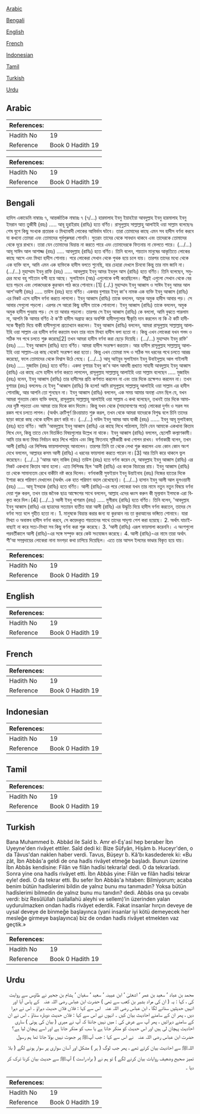 [Arabic](#arabic)

[Bengali](#bengali)

[English](#english)

[French](#french)

[Indonesian](#indonesian)

[Tamil](#tamil)

[Turkish](#turkish)

[Urdu](#urdu)

## Arabic


<div dir="rtl" lang="ar" style={{fontSize:'larger',backgroundColor:'#f8f9fa',padding:20}}>

</div>
<div style={{backgroundColor:'#f8f9fa',padding:20, marginBottom: 10}}><table> <thead> <tr> <th>References:</th> <th></th> </tr> </thead> <tbody><tr><td>Hadith No</td><td>19</td></tr><tr><td>Reference</td><td>Book 0 Hadith 19</td></tr></tbody></table></div>


<div dir="rtl" lang="ar" style={{fontSize:'larger',backgroundColor:'#f8f9fa',padding:20}}>

</div>
<div style={{backgroundColor:'#f8f9fa',padding:20, marginBottom: 10}}><table> <thead> <tr> <th>References:</th> <th></th> </tr> </thead> <tbody><tr><td>Hadith No</td><td>19</td></tr><tr><td>Reference</td><td>Book 0 Hadith 19</td></tr></tbody></table></div>

## Bengali


<div dir="ltr" lang="bn" style={{fontSize:'larger',backgroundColor:'#f8f9fa',padding:20}}>
হাদিস একাডেমি নাম্বারঃ ৭, আন্তর্জাতিক নাম্বারঃ ৭ (৭/...) হারমালাহ ইবনু ইয়াহইয়া আবদুল্লাহ ইবনু হারমালাহ ইবনু ইমরান আত তুজীবী (রহঃ) ..... আবূ হুরাইরাহ (রাযিঃ) হতে বর্ণিত। রাসূলুল্লাহ সাল্লাল্লাহু আলাইহি ওয়া সাল্লাম বলেছেনঃ শেষ যুগে কিছু সংখ্যক প্রতারক ও মিথ্যাবাদী লোকের আবির্ভাব ঘটবে। তারা তোমাদের কাছে এমন সব হাদীস বর্ণনা করবে যা কখনো তোমরা এবং তোমাদের পূর্বপুরুষরা শোননি। সুতরাং তাদের থেকে সাবধান থাকবে এবং তাদেরকে তোমাদের থেকে দূরে রাখবে। তারা যেন তোমাদের বিভ্রান্ত না করতে পারে এবং তোমাদেরকে ফিতনায় না ফেলতে পারে। (.../...) আবূ সাঈদ আল আশাজ্জ (রহঃ) ..... আবদুল্লাহ (রাযিঃ) হতে বর্ণিত। তিনি বলেন, শয়তান মানুষের আকৃতিতে লোকের কাছে আসে এবং মিথ্যা হাদীস শোনায়। পরে লোকেরা সেখান থেকে পৃথক হয়ে চলে যায়। তারপর তাদের মধ্যে থেকে এক ব্যক্তি বলে, আমি এমন এক ব্যক্তিকে হাদীস বলতে শুনেছি, যার চেহারা দেখলে চিনবো কিন্তু তার নাম জানি না। (.../...) মুহাম্মাদ ইবনু রাফি (রহঃ) ..... আবদুল্লাহ ইবনু আমর ইবনুল আস (রাযিঃ) হতে বর্ণিত। তিনি বলেছেন, সমুদ্রের মধ্যে বহু শইতান বন্দী হয়ে আছে। সুলাইমান (আঃ) এগুলোকে বন্দী করেছিলেন। শীঘ্রই এগুলো সেখান থেকে বের হয়ে পড়বে এবং লোকদেরকে কুরআন পাঠ করে শোনাবে।[1] (../.) মুহাম্মাদ ইবনু আব্বাস ও সাঈদ ইবনু আমর আল আশ'আসী (রহঃ) ..... তাউস (রহঃ) হতে বর্ণিত। একবার বুশায়র ইবনু কা'ব নামক এক ব্যক্তি ইবনু আব্বাস (রাযিঃ) এর নিকট এসে হাদীস বর্ণনা করতে লাগলো। ইবনু আব্বাস (রাযিঃ) তাকে বললেন, অমুক অমুক হাদীস আবার পড়। সে আবার সেগুলো পড়লো। এরপর সে আরো কিছু হাদীস তাকে শোনালো। ইবনু আব্বাস (রাযিঃ) তাকে বললেন, অমুক অমুক হাদীস পুনরায় পড়। সে তা আবার পড়লো। তারপর সে ইবনু আব্বাস (রাযিঃ) কে বললো, আমি বুঝতে পারলাম না, আপনি কি আমার বর্ণিত ঐ ক'টি হাদীস অগ্রাহ্য করে অবশিষ্ট হাদীসগুলোর স্বীকৃতি দান করলেন না কি ঐ কটি হাদীসকে স্বীকৃতি দিয়ে বাকী হাদীসগুলো প্রত্যাখ্যান করলেন। ইবনু আব্বাস (রাযিঃ) বললেন, আমরা রাসূলুল্লাহ সাল্লাল্লাহু আলাইহি ওয়া সাল্লাম এর হাদীস বর্ণনা করতাম যখন তার নামে মিথ্যা হাদীস বলা হতো না। কিন্তু এখন লোকেরা যখন গলদ ও সঠিক সব পথে চলতে শুরু করেছে[2] তখন আমরা হাদীস বর্ণনা করা ছেড়ে দিয়েছি। (.../...) মুহাম্মাদ ইবনু রাফি' (রহঃ) ..... ইবনু আব্বাস (রাযিঃ) হতে বর্ণিত। আমরা হাদীস সংরক্ষণ করতাম। আর হাদীস রাসূলুল্লাহ সাল্লাল্লাহু আলাইহি ওয়া সাল্লাম-এর কাছ থেকেই সংরক্ষণ করা হতো। কিন্তু এখন তোমরা মন্দ ও সঠিক সব ধরনের পথে চলতে আরম্ভ করেছো, ফলে তোমাদের থেকে বিশ্বাস উঠে গেছে। (.../...) আবূ আইয়ুব সুলাইমান ইবনু উবাইদুল্লাহ আল গাইলানী (রহঃ) ..... মুজাহিদ (রহঃ) হতে বর্ণিত। একদা বুশায়র ইবনু কা'ব আল আদাবী প্রখ্যাত সাহাবী আবদুল্লাহ ইবনু আব্বাস (রাযিঃ) এর কাছে এসে হাদীস বর্ণনা করতে লাগলেন, রাসূলুল্লাহ সাল্লাল্লাহু আলাইহি ওয়া সাল্লাম বলেছেন ..... মুজাহিদ (রহঃ) বলেন, ইবনু আব্বাস (রাযিঃ) তার হাদীসের প্রতি কৰ্ণপাত করলেন না এবং তার দিকে ভ্ৰক্ষেপও করলেন না। তখন বুশায়র (রহঃ) বললেনঃ হে ইবনু "আব্বাস (রাযিঃ) কি হলো! আমি রাসূলুল্লাহ সাল্লাল্লাহু আলাইহি ওয়া সাল্লাম এর হাদীস শোনাচ্ছি, আর আপনি তো শুনছেন না। ইবনু আব্বাস (রাযিঃ) বললেন, এক সময় আমার অবস্থা এমন ছিল যে, যখন আমরা শুনতাম কোন ব্যক্তি বলছে, রাসূলুল্লাহ সাল্লাল্লাহু আলাইহি ওয়া সাল্লাম এ কথা বলেছেন, তখনই তার দিকে আমাদের দৃষ্টি পড়তো এবং আমরা তার দিকে কান দিতাম। কিন্তু যখন থেকে (সাহাবাগণের পরে) লোকেরা দুর্গম ও সরল সব রকম পথে চলতে লাগল। (অর্থাৎ ত্রুটিপূর্ণ রিওয়ায়াত শুরু করল, তখন থেকে আমরা যাদেরকে বিশুদ্ধ বলে চিনি তাদের ছাড়া কারো কাছ থেকে হাদীস গ্রহণ করি না। (.../...) দাউদ ইবনু আমর আয যাব্বী (রহঃ) ...... ইবনু আবূ মুলাইকাহ্ (রহঃ) হতে বর্ণিত। আমি 'আবদুল্লাহ ইবনু আব্বাস (রাযিঃ) এর কাছে লিখে পাঠালাম, তিনি যেন আমাকে একখানা কিতাব লিখে দেন, কিন্তু তাতে যেন বিতর্কিত বিষয়গুলোর উল্লেখ না থাকে। ইবনু আব্বাস (রাযিঃ) বললেন, ছেলেটি কল্যাণকামী। আমি তার জন্য বিষয় নির্বাচন করে লিখে পাঠাব এবং কিছু ফিতনাহ সৃষ্টিকারী কথা গোপন রাখব। বর্ণনাকারী বলেন, তখন আলী (রাযিঃ) এর লিপিবদ্ধ ফায়সালাসমূহ আনালেন। তারপর তিনি তা থেকে লেখা শুরু করলেন এবং কোন কোন অংশ দেখে বললেন, আল্লাহর কসম আলী (রাযিঃ) এ ধরনের ফায়সালা করতে পারেন না।[3] আর তিনি করে থাকলে ভুল করেছেন। (.../...) 'আমর আন্‌ নাকিদ (রহঃ) তাউস (রহঃ) হতে বর্ণনা করেন যে, আবদুল্লাহ ইবনু আব্বাস (রাযিঃ) এর নিকট একখানা কিতাব আনা হলো। এতে লিপিবদ্ধ ছিল ‘আলী (রাযিঃ) এর কতক বিচারের রায়। ইবনু আব্বাস (রাযিঃ) তা থেকে সামান্যতম রেখে বাকীটা নষ্ট করে দিলেন। বর্ণনাকারী সুফইয়ান ইবনু উয়াইনাহ (রহঃ) নিজের হাতের দিকে ইশারা করে পরিমাণ দেখালেন (অর্থাৎ এক হাত পরিমাণ বহাল রেখেছেন)। (.../...) হাসান ইবনু আলী আল হুলওয়ানী (রহঃ) ..... আবূ ইসহাক (রাযিঃ) হতে বর্ণিত। আলী (রাযিঃ)-এর পরে লোকেরা যখন তার নামে নতুন নতুন বিষয়ে বর্ণনা দেয়া শুরু করল, তখন তার জনৈক ছাত্র আক্ষেপের সাথে বললেন, আল্লাহ এদের ধ্বংস করুন কী মূল্যবান ইলমকে এরা বিকৃত করে দিল।[4] (.../...) আলী ইবনু খাশরাম (রহঃ) ..... মুগীরাহ (রাযিঃ) হতে বর্ণিত। তিনি বলেন, 'আবদুল্লাহ ইবনু আব্বাস (রাযিঃ) এর ছাত্রদের সত্যায়ন ব্যতীত যারা আলী (রাযিঃ) এর উদ্ধৃতি দিয়ে হাদীস বর্ণনা করতেন, তাদের সে বর্ণনা সত্য বলে গৃহীত হতো না। 1. মানুষকে বিভ্রান্ত করার জন্য যা কুরআন নয় তা কুরআনের ভঙ্গিতে শোনাবে। যারা মিথ্যা ও অবাস্তব হাদীস বর্ণনা করবে, সে কয়েদকৃত শয়তানের সাথে তাদের সাদৃশ্য পেশ করা হয়েছে। 2. অর্থাৎ যাচাই-বাছাই না করে সত্য-মিথ্যা সব কিছু বর্ণনা করা শুরু করেছে। 3. ‘আলী (রাযিঃ) এরূপ ফায়সালা করেননি। এ অংশগুলো পরবর্তীকালে আলী (রাযিঃ)-এর সঙ্গে সম্পৃক্ত করে কেউ সংযোজন করেছে। 4. আলী (রাযিঃ)-এর নামে তারা অর্থাৎ শী'আ সম্প্রদায়ের লোকেরা নানা মনগড়া কথা চাপিয়ে দিয়েছিল। এতে তার আসল ইলমের ভাণ্ডার বিকৃত হয়ে যায়।
</div>
<div style={{backgroundColor:'#f8f9fa',padding:20, marginBottom: 10}}><table> <thead> <tr> <th>References:</th> <th></th> </tr> </thead> <tbody><tr><td>Hadith No</td><td>19</td></tr><tr><td>Reference</td><td>Book 0 Hadith 19</td></tr></tbody></table></div>

## English


<div dir="ltr" lang="en" style={{fontSize:'larger',backgroundColor:'#f8f9fa',padding:20}}>

</div>
<div style={{backgroundColor:'#f8f9fa',padding:20, marginBottom: 10}}><table> <thead> <tr> <th>References:</th> <th></th> </tr> </thead> <tbody><tr><td>Hadith No</td><td>19</td></tr><tr><td>Reference</td><td>Book 0 Hadith 19</td></tr></tbody></table></div>

## French


<div dir="ltr" lang="fr" style={{fontSize:'larger',backgroundColor:'#f8f9fa',padding:20}}>

</div>
<div style={{backgroundColor:'#f8f9fa',padding:20, marginBottom: 10}}><table> <thead> <tr> <th>References:</th> <th></th> </tr> </thead> <tbody><tr><td>Hadith No</td><td>19</td></tr><tr><td>Reference</td><td>Book 0 Hadith 19</td></tr></tbody></table></div>

## Indonesian


<div dir="ltr" lang="id" style={{fontSize:'larger',backgroundColor:'#f8f9fa',padding:20}}>

</div>
<div style={{backgroundColor:'#f8f9fa',padding:20, marginBottom: 10}}><table> <thead> <tr> <th>References:</th> <th></th> </tr> </thead> <tbody><tr><td>Hadith No</td><td>19</td></tr><tr><td>Reference</td><td>Book 0 Hadith 19</td></tr></tbody></table></div>

## Tamil


<div dir="ltr" lang="ta" style={{fontSize:'larger',backgroundColor:'#f8f9fa',padding:20}}>

</div>
<div style={{backgroundColor:'#f8f9fa',padding:20, marginBottom: 10}}><table> <thead> <tr> <th>References:</th> <th></th> </tr> </thead> <tbody><tr><td>Hadith No</td><td>19</td></tr><tr><td>Reference</td><td>Book 0 Hadith 19</td></tr></tbody></table></div>

## Turkish


<div dir="ltr" lang="tr" style={{fontSize:'larger',backgroundColor:'#f8f9fa',padding:20}}>
Bana Muhammed b. Abbâd ile Saîd b. Amr el-Eş'asî hep beraber İbn Uyeyne'den rivâyet ettiler. Saîd dedi ki: Bize Süfyân, Hişâm b. Huceyr'den, o da Tâvus'dan naklen haber verdi. Tavus, Büşeyr b. Kâ'bı kasdederek ki: «Bu zât, İbn Abbâs'a geldi de ona hadîs rivâyet etmeğe başladı. Bunun üzerine İbn Abbâs kendisine: Filân ve filân hadîsi tekrarla! dedi. O da tekrarladı. Sonra yine ona hadîs rivâyet etti. İbn Abbâs yine: Filân ve filân hadîsi tekrar eyle! dedi. O da tekrar etti. Bu sefer İbn Abbâs'a hitaben: Bilmiyorum; acaba benim bütün hadîslerimi bildin de yalnız bunu mu tanımadın? Yoksa bütün hadîslerimi bilmedin de yalnız bunu mu tanıdın? dedi. Abbâs ona şu cevabı verdi: biz Resûlüllah (sallallahü aleyhi ve sellem)’in üzerinden yalan uydurulmazken ondan hadîs rivâyet ederdik. Fakat insanlar hırçın deveye de uysal deveye de binmeğe başlayınca (yani insanlar iyi kötü demeyecek her mesleğe girmeye başlayınca) biz de ondan hadîs rivâyet etmekten vaz geçtik.»
</div>
<div style={{backgroundColor:'#f8f9fa',padding:20, marginBottom: 10}}><table> <thead> <tr> <th>References:</th> <th></th> </tr> </thead> <tbody><tr><td>Hadith No</td><td>19</td></tr><tr><td>Reference</td><td>Book 0 Hadith 19</td></tr></tbody></table></div>

## Urdu


<div dir="rtl" lang="ur" style={{fontSize:'larger',backgroundColor:'#f8f9fa',padding:20}}>
محمد بن عباد ‘ سعید بن عمر ‘ اشعثیٰ ‘ ابن عیینہ ‘ سعید ‘ سفیان ‘ ہشام بن جحیر نے طاوس سے روایت کی ، کہا : یہ ( ان کی مراد بشیر بن کعب سے تھی ) حضرت ابن عباس ‌رضی ‌اللہ ‌عنہ ‌ ‌ کے پاس آیا اور انہیں حدیثیں سنانے لگا ، ابن عباس ‌رضی ‌اللہ ‌عنہ ‌ ‌ اس سے کہا : فلاں فلاں حدیث دہراؤ ۔ اس نے دہرا دیں ، پھر ان کے سامنے احادیث بیان کیں ۔ انہوں نے اس سے کہا : فلاں حدیث دوبارہ سناؤ ۔ اس نے ان کے سامنے دہرائیں ، پھر آپ سے عرض کی : میں نہیں جانتا کہ آپ نے میری ( بیان کی ہوئی ) ساری احادیث پہچان لی ہیں اور اس حدیث کو منکر جانا ہے یا سب کو منکر جانا ہے اور اسے پہچان لیا ہے؟ حضرت ابن عباس ‌رضی ‌اللہ ‌عنہ ‌ ‌ نے اس سے کہا : جب آپﷺ پر جھوٹ نہیں بولا جاتا تھا ہم رسول اللہﷺ سے احادیث بیان کرتے تھے ، پھر جب لوگ ( ہر ) مشکل اور آسان سواری پر سوار ہونے لگے ( بلا تمیز صحیح وضعیف روایات بیان کرنے لگے ) تو ہم نے ( براہ راست ) آپﷺ سے حدیث بیان کرنا ترک کر دیا ۔
</div>
<div style={{backgroundColor:'#f8f9fa',padding:20, marginBottom: 10}}><table> <thead> <tr> <th>References:</th> <th></th> </tr> </thead> <tbody><tr><td>Hadith No</td><td>19</td></tr><tr><td>Reference</td><td>Book 0 Hadith 19</td></tr></tbody></table></div>